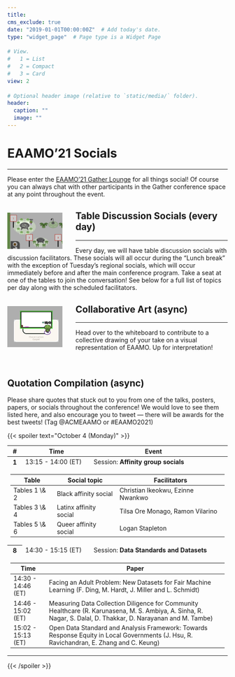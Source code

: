 ```yaml
---
title: 
cms_exclude: true
date: "2019-01-01T00:00:00Z"  # Add today's date.
type: "widget_page"  # Page type is a Widget Page

# View.
#   1 = List
#   2 = Compact
#   3 = Card
view: 2

# Optional header image (relative to `static/media/` folder).
header:
  caption: ""
  image: ""
---
```


<link href='https://fonts.googleapis.com/css?family=Roboto:400,100,300,700' rel='stylesheet' type='text/css'>
<link rel="stylesheet" href="https://stackpath.bootstrapcdn.com/font-awesome/4.7.0/css/font-awesome.min.css">
<link rel="stylesheet" href="css/style.css">

# **EAAMO’21 Socials** #
___

Please enter the [EAAMO’21 Gather Lounge](https://gather.town/app/8ZCK5ITC73SgbtQE/eaamo-2021) for all things social! Of course you can always chat with other participants in the Gather conference space at any point throughout the event.

<img style = "float:left; margin:20px 30px 10px 0px" src="images/pic1.png" width="25%" height = "auto">

## Table Discussion Socials (every day)

---

Every day, we will have table discussion socials with discussion facilitators. These socials will all occur during the “Lunch break” with the exception of Tuesday’s regional socials, which will occur immediately before and after the main conference program. Take a seat at one of the tables to join the conversation! See below for a full list of topics per day along with the scheduled facilitators.

<img style = "float:left; margin:20px 30px 10px 0px" src="images/pic2.png" width="25%" height = "auto">

## Collaborative Art (async)

---

Head over to the whiteboard to contribute to a collective drawing of your take on a visual representation of EAAMO. Up for interpretation!

<br>

## Quotation Compilation (async)

Please share quotes that stuck out to you from one of the talks, posters, papers, or socials throughout the conference! We would love to see them listed here, and also encourage you to tweet — there will be awards for the best tweets! (Tag @ACMEAAMO or #EAAMO2021)



{{< spoiler text="October 4 (Monday)" >}}

<table class="table myaccordion table-hover" id="accordion">
  <thead>
    <tr>
      <th>#</th>
      <th>Time</th>
      <th>Event</th>
      <th>&nbsp;</th>
    </tr>
  </thead>
  <tbody>
    <tr eaamo-toggle="collapse" eaamo-target="#collapseMon" aria-expanded="false" aria-controls="collapseMon" class="collapsed">
      <th scope="row">1</th>
      <td>13:15 - 14:00 (ET)</td>
      <td>Session: <b>Affinity group socials</b></td>
      <td>
      	<i class="fa" aria-hidden="false"></i>
    	</td>
    </tr>
    <tr>
    	<td colspan="6" id="collapseMon" class="collapse acc" data-parent="#accordion">
    		<table>
				<thead>
					<tr>	
					  <th>Table</th>
					  <th>Social topic</th>
            <th>Facilitators</th>
					</tr>
				</thead>
				<tbody>
					<tr>
						<td>Tables 1 \& 2 </td>
						<td>Black affinity social</td>
            <td>Christian Ikeokwu, Ezinne Nwankwo</td>
					<tr/>
          <tr>
						<td>Tables 3 \& 4 </td>
						<td>Latinx affinity social</td>
            <td>Tilsa Ore Monago, Ramon Vilarino</td>
					<tr/>
          <tr>
						<td>Tables 5 \& 6 </td>
						<td>Queer affinity social </td>
            <td>Logan Stapleton</td>
					<tr/>
				</tbody>
			</table>
    	</td>
    </tr>
    <tr eaamo-toggle="collapse" eaamo-target="#collapseTueEight" aria-expanded="false" aria-controls="collapseTueEight" class="collapsed">
      <th scope="row">8</th>
      <td>14:30 - 15:15 (ET)</td>
      <td>Session: <b>Data Standards and Datasets</b></td>
      <td>
      	<i class="fa" aria-hidden="false"></i>
    	</td>
    </tr>
    <tr>
    	<td colspan="6" id="collapseTueEight" class="collapse acc" data-parent="#accordion">
    		<table>
				<thead>
					<tr>	
					  <th>Time</th>
					  <th>Paper</th>
					</tr>
				</thead>
				<tbody>
					<tr>
						<td>14:30 - 14:46 (ET)</td>
						<td>Facing an Adult Problem: New Datasets for Fair Machine Learning (F. Ding, M. Hardt, J. Miller and L. Schmidt)</td>
					<tr/>
					<tr>
						<td>14:46 - 15:02 (ET)</td>
						<td>Measuring Data Collection Diligence for Community Healthcare (R. Karunasena, M. S. Ambiya, A. Sinha, R. Nagar, S. Dalal, D. Thakkar, D. Narayanan and M. Tambe)</td>
					<tr/>
					<tr>
						<td>15:02 - 15:13 (ET)</td>
						<td>Open Data Standard and Analysis Framework: Towards Response Equity in Local Governments (J. Hsu, R. Ravichandran, E. Zhang and C. Keung)</td>
					<tr/>
				</tbody>
			</table>
    	</td>
    </tr>

</table>

{{< /spoiler >}}


<script src="js/jquery.min.js"></script>
<script src="js/popper.js"></script>
<script src="js/bootstrap.min.js"></script>
<script src="js/main.js"></script>
